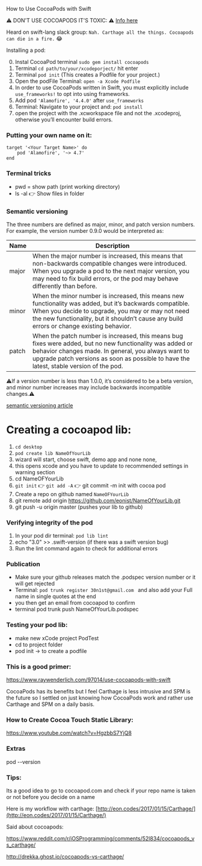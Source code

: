 How to Use CocoaPods with Swift <!--more-->


⚠️️ DON'T USE COCOAPODS IT'S TOXIC: ⚠️️ [Info here](https://medium.com/xcblog/carthage-or-cocoapods-that-is-the-question-1074edaafbcb)

Heard on swift-lang slack group: `Nah. Carthage all the things. Cocoapods can die in a fire.` 😂

Installing a pod:

0. Instal CocoaPod terminal `sudo gem install cocoapods`
1. Terminal `cd path/to/your/xcodeporject/` hit enter
2. Terminal `pod init` (This creates a Podfile for your project.)
3. Open the podFile Terminal: `open -a Xcode Podfile`
4. In order to use CocoaPods written in Swift, you must explicitly include `use_frameworks!` to opt into using frameworks.
5. Add pod `'Alamofire', '4.4.0'` after `use_frameworks`
6. Terminal: Navigate to your project and:   `pod install`
7. open the project with the .xcworkspace file and not the .xcodeproj, otherwise you’ll encounter build errors.


### Putting your own name on it:

```
target '<Your Target Name>' do
    pod 'Alamofire', '~> 4.7'
end
```


### Terminal tricks
- pwd = show path (print working directory)
- ls -al 👉 Show files in folder
### Semantic versioning
The three numbers are defined as major, minor, and patch version numbers. For example, the version number 0.9.0 would be interpreted as:

| Name | Description |
| --- | --- |
| major | When the major number is increased, this means that non-backwards compatible changes were introduced. When you upgrade a pod to the next major version, you may need to fix build errors, or the pod may behave differently than before. |
| minor | When the minor number is increased, this means new functionality was added, but it’s backwards compatible. When you decide to upgrade, you may or may not need the new functionality, but it shouldn’t cause any build errors or change existing behavior. |
| patch | When the patch number is increased, this means bug fixes were added, but no new functionality was added or behavior changes made. In general, you always want to upgrade patch versions as soon as possible to have the latest, stable version of the pod. |

⚠️️If a version number is less than 1.0.0, it’s considered to be a beta version, and minor number increases may include backwards incompatible changes.⚠️️

[semantic versioning article]()



# Creating a cocoapod lib:

1. `cd desktop`
2. `pod create lib NameOfYourLib`
3. wizard will start, choose swift, demo app and none none,
4. this opens xcode and you have to update to recommended settings in warning section
5. cd NameOFYourLib
6. `git init` 👉 `git add -A` 👉 git commit -m init with cocoa pod
7. Create a repo on github named `NameOFYourLib`
7. git remote add origin https://github.com/eonist/NameOfYourLib.git
8. git push -u origin master (pushes your lib to github)


### Verifying integrity of the pod
1. In your pod dir terminal: `pod lib lint`
2. echo "3.0" >> .swift-version (if there was a swift version bug)
3. Run the lint command again to check for additional errors

### Publication
- Make sure your github releases match the .podspec version number or it will get rejected
- Terminal: `pod trunk register 30n1st@gmail.com ` and also add your Full name in single quotes at the end
- you then get an email from cocoapod to confirm
- terminal pod trunk push NameOfYourLib.podspec

### Testing your pod lib:
- make new xCode project PodTest
- cd to project folder
- pod init -> to create a podfile

### This is a good primer:  
https://www.raywenderlich.com/97014/use-cocoapods-with-swift

CocoaPods has its benefits but I feel Carthage is less intrusive and SPM is the future so I settled on just knowing how CocoaPods work and rather use Carthage and SPM on a daily basis.

### How to Create Cocoa Touch Static Library:

https://www.youtube.com/watch?v=HgzbbS7YjQ8

### Extras
pod --version

### Tips:
Its a good idea to go to cocoapod.com and check if your repo name is taken or not before you decide on a name


Here is my workflow with carthage: [http://eon.codes/2017/01/15/Carthage/](http://eon.codes/2017/01/15/Carthage/)

Said about cocoapods:

https://www.reddit.com/r/iOSProgramming/comments/52l834/cocoapods_vs_carthage/

http://drekka.ghost.io/cocoapods-vs-carthage/
